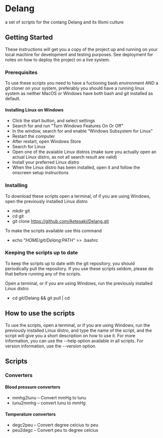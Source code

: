 # Delang
a set of scripts for the conlang Delang and its Illomi culture

## Getting Started

These instructions will get you a copy of the project up and running on your local machine for development and testing purposes. See deployment for notes on how to deploy the project on a live system.

### Prerequisites

To use these scripts you need to have a fuctioning bash environment AND a git cloner on your system, preferably you should have a running linux system as neither MacOS or Windows have both bash and git installed as default.

#### Installing Linux on Windows
* Click the start button, and select settings
* Search for and run "Turn Windows Features On Or Off"
* In the window, search for and  enable “Windows Subsystem for Linux”
* Restart the computer
* After restart, open Windows Store
* Search for Linux
* Open one of the avaiable Linux distros (make sure you actually open an actual Linux distro, as not all search result are valid)
* Install your preferred Linux distro
* When the Linux distro has been installed, open it and follow the onscreen setup instructions

### Installing
To download these scripts open a terminal, of if you are using Windows, open the previously installed Linux distro

* mkdir git
* cd git
* git clone https://github.com/Aetesaki/Delang.git

To make the scripts available use this command
* echo "$HOME/git/Delang:$PATH" >> .bashrc

### Keeping the scripts up to date
To keep the scripts up to date with the git repository, you should periodically pull the repository. If you use these scripts seldom, please do that before running any of the scripts.

Open a terminal, or if you are using Windows, run the previously installed Linux distro
* cd git/Delang && git pull | cd

## How to use the scripts
To use the scripts, open a terminal, or if you are using Windows, run the previously installed Linux distro, and type the name of the script, and the script will give you a short description on how to use it. 
For more information, you can use the --help option available in all scripts. 
For version information, use the --version option.

## Scripts
### Converters
#### Blood pressure converters
* mmhg2lunu – Convert mmHg to lunu
* lunu2mmhg – convert lunu to mmHg
#### Temperature converters
* degc2peu – Convert degree celcius to peu
* peu2degc – Convert peu to degree celcius
